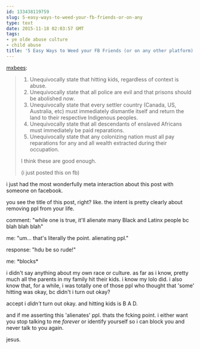 ```yaml
---
id: 133438119759
slug: 5-easy-ways-to-weed-your-fb-friends-or-on-any
type: text
date: 2015-11-18 02:03:57 GMT
tags:
- ye olde abuse culture
- child abuse
title: '5 Easy Ways to Weed your FB Friends (or on any other platform):'
---
```

<p><a class="tumblr_blog" href="http://mxbees.tumblr.com/post/133413792449">mxbees</a>:</p>
<blockquote>
<p><ol><li>Unequivocally state that hitting kids, regardless of context is abuse.</li>
<li>Unequivocally state that all police are evil and that prisons should be abolished <em>now</em>.</li>
<li>Unequivocally state that every settler country (Canada, US, Australia, etc) must immediately dismantle itself and return the land to their respective Indigenous peoples.</li>
<li>Unequivocally state that all descendants of enslaved Africans must immediately be paid reparations.</li>
<li>Unequivocally state that any colonizing nation must all pay reparations for any and all wealth extracted during their occupation.</li>
</ol><p>I think these are good enough.</p>

<p>(i just posted this on fb)</p></p>
</blockquote>

i just had the most wonderfully meta interaction about this post with someone on facebook. 

you see the title of this post, right? like. the intent is pretty clearly about removing ppl from your life.

comment: "while one is true, it'll alienate many Black and Latinx people bc blah blah blah"

me: "um... that's literally the point. alienating ppl."

response: "hdu be so rude!"

me: \*blocks\*

i didn't say anything about my own race or culture. as far as i know, pretty much all the parents in my family hit their kids. i know my lolo did. i also know that, for a while, i was totally one of those ppl who thought that 'some' hitting was okay, bc didn't i turn out okay?

accept i *didn't* turn out okay. and hitting kids is B A D.

and if me asserting this 'alienates' ppl. thats the fcking point. i either want you stop talking to me *forever* or identify yourself so i can block you and never talk to you again.

jesus.